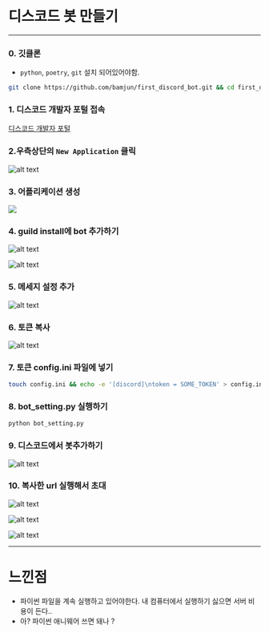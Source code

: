 # 디스코드 봇 만들기

---


### 0. 깃클론  

- `python`, `poetry`, `git` 설치 되어있어야함.  

```bash
git clone https://github.com/bamjun/first_discord_bot.git && cd first_discord_bot && poetry update && poetry shell
```

### 1. 디스코드 개발자 포털 접속

[디스코드 개발자 포털](https://discord.com/developers/applications)

### 2.우측상단의 `New Application` 클릭

![alt text](images/markdown-image.png)

### 3. 어플리케이션 생성

![](images/20240730_162822_image.png)


### 4. guild install에 bot 추가하기

![alt text](images/markdown-image-1.png)  

![alt text](images/markdown-image-2.png)  

### 5. 메세지 설정 추가  

![alt text](images/markdown-image-3.png)  



### 6. 토큰 복사

![alt text](images/markdown-image-4.png)  

### 7. 토큰 config.ini 파일에 넣기

```bash
touch config.ini && echo -e '[discord]\ntoken = SOME_TOKEN' > config.ini
```

### 8. bot_setting.py 실행하기

```bash
python bot_setting.py
```

### 9. 디스코드에서 봇추가하기  
![alt text](images/markdown-image-5.png)

### 10. 복사한 url 실행해서 초대

![alt text](images/markdown-image-6.png)

![alt text](images/markdown-image-7.png)  

![alt text](images/markdown-image-8.png)


---
# 느낀점
- 파이썬 파일을 계속 실행하고 있어야한다. 내 컴퓨터에서 실행하기 싫으면 서버 비용이 든다..
- 아? 파이썬 애니웨어 쓰면 돼나 ?

